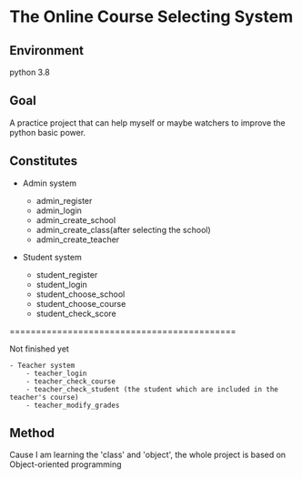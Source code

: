 # The Online Course Selecting System

## Environment
python 3.8

## Goal
A practice project that can help myself or maybe watchers to improve the python basic power.

## Constitutes

 - Admin system
    - admin_register
    - admin_login
    - admin_create_school
    - admin_create_class(after selecting the school)
    - admin_create_teacher
   
 - Student system
    - student_register
    - student_login
    - student_choose_school
    - student_choose_course
    - student_check_score
 
=========================================== 

Not finished yet
~~~~~~~~
- Teacher system
    - teacher_login
    - teacher_check_course
    - teacher_check_student (the student which are included in the teacher's course)
    - teacher_modify_grades
~~~~~~~~


## Method

Cause I am learning the 'class' and 'object', the whole project is based on Object-oriented programming